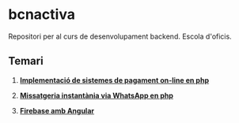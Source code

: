 # bcnactiva
Repositori per al curs de desenvolupament backend. Escola d'oficis.

## Temari

1. [**Implementació de sistemes de pagament on-line en php**](./payments/payments.md)

2. [**Missatgeria instantània via WhatsApp en php**](./whatsapp-notifications/mensajeria.md)

3. [**Firebase amb Angular**](BCN_ACTIVA/bcnactiva/rtdb/realtime.md)